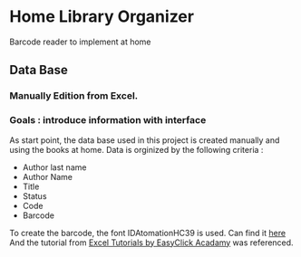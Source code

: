 # Home Library Organizer
Barcode reader to implement at home

## Data Base
### Manually Edition from Excel. 
### Goals : introduce information with interface

As start point, the data base used in this project is created manually and using  the books at home.
Data is orginized by the following criteria :
* Author last name
* Author Name
* Title
* Status
* Code
* Barcode


To create the barcode, the font IDAtomationHC39 is used. Can find it [here](https://www.dafont.com/es/idautomationhc39m.font )
And the tutorial from [Excel Tutorials by EasyClick Acadamy](https://www.youtube.com/watch?v=oOLDS5vo79I) was referenced. 
